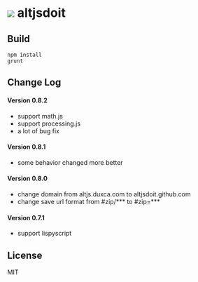 ![](http://altjsdoit.github.io/icon-128.png) altjsdoit
===========

Build
---------------

```
npm install
grunt
```


Change Log
---------------

#### Version 0.8.2

* support math.js
* support processing.js
* a lot of bug fix

#### Version 0.8.1

* some behavior changed more better

#### Version 0.8.0

* change domain from altjs.duxca.com to altjsdoit.github.com
* change save url format from #zip/*** to #zip=***

#### Version 0.7.1

* support lispyscript

License
---------------
MIT
